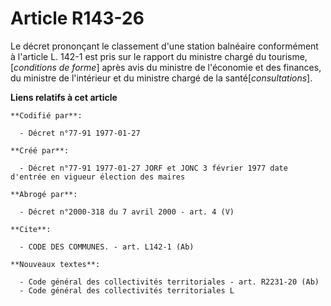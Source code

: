 # Article R143-26

Le décret prononçant le classement d'une station balnéaire conformément à l'article L. 142-1 est pris sur le rapport du
ministre chargé du tourisme,[*conditions de forme*] après avis du ministre de l'économie et des finances, du ministre de
l'intérieur et du ministre chargé de la santé[*consultations*].

**Liens relatifs à cet article**

	**Codifié par**:

	  - Décret n°77-91 1977-01-27

	**Créé par**:

	  - Décret n°77-91 1977-01-27 JORF et JONC 3 février 1977 date d'entrée en vigueur élection des maires

	**Abrogé par**:

	  - Décret n°2000-318 du 7 avril 2000 - art. 4 (V)

	**Cite**:

	  - CODE DES COMMUNES. - art. L142-1 (Ab)

	**Nouveaux textes**:

	  - Code général des collectivités territoriales - art. R2231-20 (Ab)
	  - Code général des collectivités territoriales L

